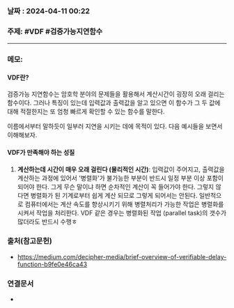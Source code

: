 
### 날짜 : 2024-04-11 00:22

### 주제: #VDF #검증가능지연함수 

---
### 메모: 
#### VDF란?
검증가능 지연함수는 암호학 분야의 문제들을 활용해서 계산시간이 굉장히 오래 걸리는 함수이다. 
그러나 특징이 있는데 입력값과 출력값을 알고 있으면 이 함수가 그 두 값에 대해 적절한지는 또 엄청 빠르게 확인할 수 있는 함수를 말한다.

이름에서부터 말하듯이 일부러 지연을 시키는 데에 목적이 있다.
다음 예시들을 보면서 이해해보자.



#### VDF가 만족해야 하는 성질
1. **계산하는데 시간이 매우 오래 걸린다 (물리적인 시간)**: 입력값이 주어지고, 출력값을 계산하는 과정에 있어서 '병렬화'가 불가능한 부분이 반드시 일정 부분 이상 포함이 되어야 한다. 그게 무슨 말이냐 하면 순차적인 계산이 꼭 들어가야 한다. 그렇지 않다면 병렬화가 된 기계로부터 쉽게 계산 되므로 그렇게 되어서는 안된다. 일반적으로 컴퓨터에서는 계산 속도를 향상시키기 위해 병렬처리가 가능한 작업은 병렬화를 시켜서 작업을 처리한다. VDF 같은 경우는 병렬화된 작업 (parallel task)의 갯수가 많더라도 반드시 수행ㅎ

### 출처(참고문헌)
- https://medium.com/decipher-media/brief-overview-of-verifiable-delay-function-b9fe0e46ca43

### 연결문서
-